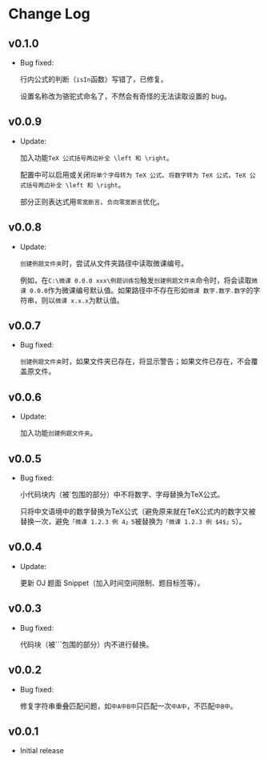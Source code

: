 # Change Log

## v0.1.0

- Bug fixed:
  
  行内公式的判断（`isIn`函数）写错了，已修复。
  
  设置名称改为骆驼式命名了，不然会有奇怪的无法读取设置的 bug。

## v0.0.9

- Update:
  
  加入功能`TeX 公式括号两边补全 \left 和 \right`。
  
  配置中可以启用或关闭`将单个字母转为 TeX 公式`、`将数字转为 TeX 公式`、`TeX 公式括号两边补全 \left 和 \right`。
  
  部分正则表达式用`零宽断言`、`负向零宽断言`优化。

## v0.0.8

- Update:
  
  `创建例题文件夹`时，尝试从文件夹路径中读取微课编号。
  
  例如，在`C:\微课 0.0.0 xxx\例题训练包`触发`创建例题文件夹`命令时，将会读取`微课 0.0.0`作为微课编号默认值。如果路径中不存在形如`微课 数字.数字.数字`的字符串，则以`微课 x.x.x`为默认值。

## v0.0.7

- Bug fixed:
  
  `创建例题文件夹`时，如果文件夹已存在，将显示警告；如果文件已存在，不会覆盖原文件。

## v0.0.6

- Update:
  
  加入功能`创建例题文件夹`。

## v0.0.5

- Bug fixed:  
  
  小代码块内（被\`包围的部分）中不将数字、字母替换为TeX公式。

  只将中文语境中的数字替换为TeX公式（避免原来就在TeX公式内的数字又被替换一次，避免`「微课 1.2.3 例 4」5`被替换为`「微课 1.2.3 例 $4$」5`）。

## v0.0.4

- Update:
  
  更新 OJ 题面 Snippet（加入时间空间限制、题目标签等）。

## v0.0.3

- Bug fixed:

  代码块（被\`\`\`包围的部分）内不进行替换。

## v0.0.2

- Bug fixed:

  修复字符串重叠匹配问题，如`中A中B中`只匹配一次`中A中`，不匹配`中B中`。

## v0.0.1

- Initial release